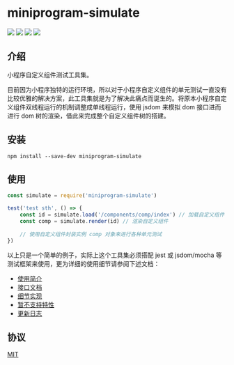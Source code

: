 # miniprogram-simulate

[![](https://img.shields.io/npm/v/miniprogram-simulate.svg?style=flat)](https://www.npmjs.com/package/miniprogram-simulate)
[![](https://img.shields.io/travis/wechat-miniprogram/miniprogram-simulate.svg)](https://github.com/wechat-miniprogram/miniprogram-simulate)
[![](https://img.shields.io/npm/l/miniprogram-simulate.svg)](https://github.com/wechat-miniprogram/miniprogram-simulate)
[![](https://img.shields.io/codecov/c/github/wechat-miniprogram/miniprogram-simulate.svg)](https://github.com/wechat-miniprogram/miniprogram-simulate)

## 介绍

小程序自定义组件测试工具集。

目前因为小程序独特的运行环境，所以对于小程序自定义组件的单元测试一直没有比较优雅的解决方案，此工具集就是为了解决此痛点而诞生的。将原本小程序自定义组件双线程运行的机制调整成单线程运行，使用 jsdom 来模拟 dom 接口进而进行 dom 树的渲染，借此来完成整个自定义组件树的搭建。

## 安装

```
npm install --save-dev miniprogram-simulate
```

## 使用

```js
const simulate = require('miniprogram-simulate')

test('test sth', () => {
    const id = simulate.load('/components/comp/index') // 加载自定义组件
    const comp = simulate.render(id) // 渲染自定义组件
    
    // 使用自定义组件封装实例 comp 对象来进行各种单元测试
})
```

以上只是一个简单的例子，实际上这个工具集必须搭配 jest 或 jsdom/mocha 等测试框架来使用，更为详细的使用细节请参阅下述文档：

* [使用简介](./tutorial.md)
* [接口文档](./docs/api.md)
* [细节实现](./docs/detail.md)
* [暂不支持特性](./docs/todo.md)
* [更新日志](./docs/update.md)

## 协议

[MIT](./LICENSE)

